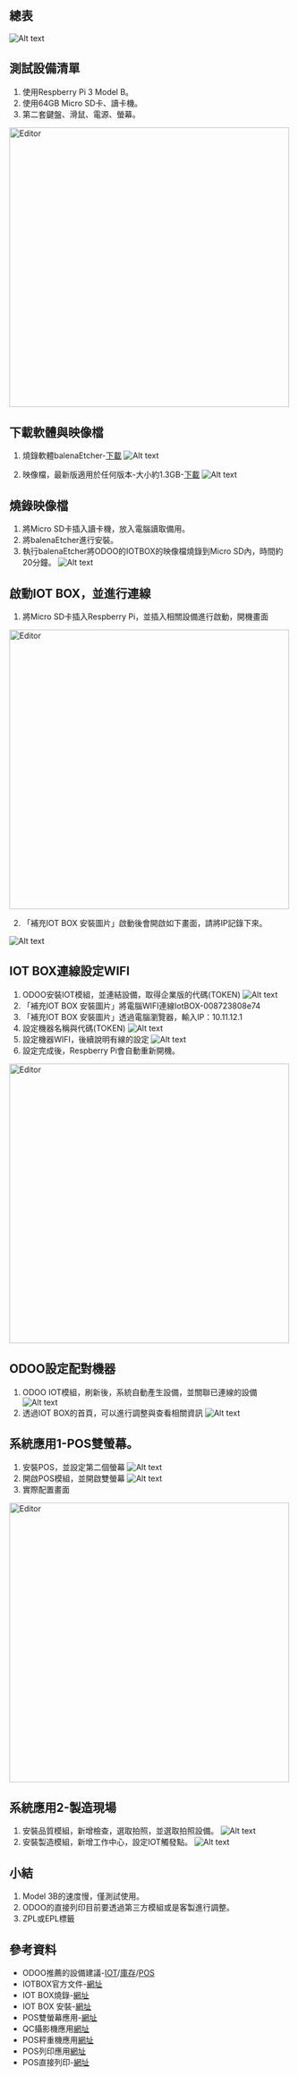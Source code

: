 ## 總表
![Alt text](https://github.com/ksharry/2024-ODOO17-Enterprise-Plan/blob/main/pic/F173017.jpg?raw=true)

## 測試設備清單
1. 使用Respberry Pi 3 Model B。
2. 使用64GB Micro SD卡、讀卡機。
3. 第二套鍵盤、滑鼠、電源、螢幕。
<img src="./pic/F173001.jpg" alt="Editor" width="500">

## 下載軟體與映像檔
1. 燒錄軟體balenaEtcher-[下載](https://etcher.balena.io/)
![Alt text](https://github.com/ksharry/2024-ODOO17-Enterprise-Plan/blob/main/pic/F173002.jpg?raw=true)

2. 映像檔，最新版適用於任何版本-大小約1.3GB-[下載](https://nightly.odoo.com/master/iotbox/)
![Alt text](https://github.com/ksharry/2024-ODOO17-Enterprise-Plan/blob/main/pic/F173003.jpg?raw=true)

## 燒錄映像檔
1. 將Micro SD卡插入讀卡機，放入電腦讀取備用。
2. 將balenaEtcher進行安裝。
3. 執行balenaEtcher將ODOO的IOTBOX的映像檔燒錄到Micro SD內，時間約20分鐘。
![Alt text](https://github.com/ksharry/2024-ODOO17-Enterprise-Plan/blob/main/pic/F173016.jpg?raw=true)

## 啟動IOT BOX，並進行連線
1. 將Micro SD卡插入Respberry Pi，並插入相關設備進行啟動，開機畫面
<img src="./pic/F173004.jpg" alt="Editor" width="500">

2. 「補充IOT BOX 安裝圖片」啟動後會開啟如下畫面，請將IP記錄下來。


![Alt text](https://github.com/ksharry/2024-ODOO17-Enterprise-Plan/blob/main/pic/F173007.jpg?raw=true)

## IOT BOX連線設定WIFI
1. ODOO安裝IOT模組，並連結設備，取得企業版的代碼(TOKEN)
![Alt text](https://github.com/ksharry/2024-ODOO17-Enterprise-Plan/blob/main/pic/F173006.jpg?raw=true)
2. 「補充IOT BOX 安裝圖片」將電腦WIFI連線IotBOX-008723808e74
3. 「補充IOT BOX 安裝圖片」透過電腦瀏覽器，輸入IP：10.11.12.1
4. 設定機器名稱與代碼(TOKEN)
![Alt text](https://github.com/ksharry/2024-ODOO17-Enterprise-Plan/blob/main/pic/F173008.jpg?raw=true)
5. 設定機器WIFI，後續說明有線的設定
![Alt text](https://github.com/ksharry/2024-ODOO17-Enterprise-Plan/blob/main/pic/F173009.jpg?raw=true)
6. 設定完成後，Respberry Pi會自動重新開機。
<img src="./pic/F173005.jpg" alt="Editor" width="500">

## ODOO設定配對機器
1. ODOO IOT模組，刷新後，系統自動產生設備，並關聯已連線的設備
![Alt text](https://github.com/ksharry/2024-ODOO17-Enterprise-Plan/blob/main/pic/F173010.jpg?raw=true)
2. 透過IOT BOX的首頁，可以進行調整與查看相關資訊
![Alt text](https://github.com/ksharry/2024-ODOO17-Enterprise-Plan/blob/main/pic/F173011.jpg?raw=true)

## 系統應用1-POS雙螢幕。
1. 安裝POS，並設定第二個螢幕
![Alt text](https://github.com/ksharry/2024-ODOO17-Enterprise-Plan/blob/main/pic/F173012.jpg?raw=true)
2. 開啟POS模組，並開啟雙螢幕
![Alt text](https://github.com/ksharry/2024-ODOO17-Enterprise-Plan/blob/main/pic/F173013.jpg?raw=true)
3. 實際配置畫面
<img src="./pic/F173014.jpg" alt="Editor" width="500">

## 系統應用2-製造現場
1. 安裝品質模組，新增檢查，選取拍照，並選取拍照設備。
![Alt text](https://github.com/ksharry/2024-ODOO17-Enterprise-Plan/blob/main/pic/F173018.jpg?raw=true)
2. 安裝製造模組，新增工作中心，設定IOT觸發點。
![Alt text](https://github.com/ksharry/2024-ODOO17-Enterprise-Plan/blob/main/pic/F173019.jpg?raw=true)


## 小結
1. Model 3B的速度慢，僅測試使用。
2. ODOO的直接列印目前要透過第三方模組或是客製進行調整。
3. ZPL或EPL標籤

## 參考資料
   + ODOO推薦的設備建議-[IOT](https://www.odoo.com/zh_TW/app/iot-hardware)/[庫存](https://www.odoo.com/zh_TW/app/inventory-hardware)/[POS](https://www.odoo.com/zh_TW/app/point-of-sale-hardware)
   + IOTBOX官方文件-[網址](https://www.odoo.com/documentation/17.0/applications/productivity/iot.html)
   + IOT BOX燒錄-[網址](https://www.youtube.com/watch?v=7xlgVrhMhEU)
   + IOT BOX 安裝-[網址](https://www.youtube.com/watch?v=8C6dKREbO70)
   + POS雙螢幕應用-[網址](https://www.youtube.com/watch?v=8C6dKREbO70&t)
   + QC攝影機應用[網址](https://www.youtube.com/watch?v=6uJJnP6452E)
   + POS秤重機應用[網址](https://www.youtube.com/watch?v=hnAcUCZpKuo)
   + POS列印應用[網址](https://www.youtube.com/watch?v=EtPRZDOhwFU)
   + POS直接列印-[網址](https://apps.odoo.com/apps/modules/17.0/printnode_base/)


